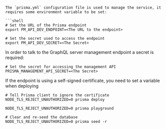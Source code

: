 ```

The `prisma.yml` configuration file is used to manage the service, it requires some environment variable to be set:

```shell
# Set the URL of the Prisma endpoint
export PM_API_DEV_ENDPOINT=<The URL to the endpoint>

# Set the secret used to access the endpoint
export PM_API_DEV_SECRET=<The Secret>
```

In order to talk to the GraphQL server management endpoint a secret is required:

```shell
# Set the secret for accessing the management API
PRISMA_MANAGEMENT_API_SECRET=<The Secret>
```

If the endpoint is using a self-signed certificate, you need to set a variable when deploying

```shell
# Tell Prisma client to ignore the certificate
NODE_TLS_REJECT_UNAUTHORIZED=0 prisma deploy

NODE_TLS_REJECT_UNAUTHORIZED=0 prisma playground

# Clear and re-seed the database
NODE_TLS_REJECT_UNAUTHORIZED=0 prisma seed -r
```
